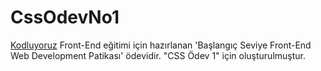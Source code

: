 # CssOdevNo1
[Kodluyoruz](https://www.kodluyoruz.org/)  Front-End eğitimi için hazırlanan 'Başlangıç Seviye Front-End Web Development Patikası' ödevidir. "CSS Ödev 1" için oluşturulmuştur.

